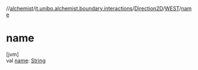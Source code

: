 //[alchemist](../../../../index.md)/[it.unibo.alchemist.boundary.interactions](../../index.md)/[Direction2D](../index.md)/[WEST](index.md)/[name](name.md)

# name

[jvm]\
val [name](name.md): [String](https://kotlinlang.org/api/latest/jvm/stdlib/kotlin/-string/index.html)

